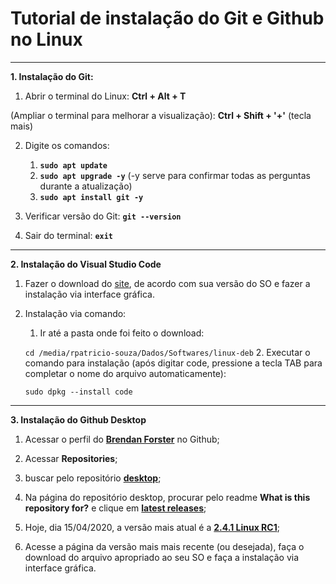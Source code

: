 # Tutorial de instalação do Git e Github no Linux

---
   
**1. Instalação do Git:**
   
   1. Abrir o terminal do Linux: **Ctrl + Alt + T**
   
   (Ampliar o terminal para melhorar a visualização): **Ctrl + Shift + '+'** (tecla mais)
   
   2. Digite os comandos: 
      1. **`sudo apt update`**
      2. **`sudo apt upgrade -y`** (-y serve para confirmar todas as perguntas durante a atualização)
      3. **`sudo apt install git -y`**

   3. Verificar versão do Git: **`git --version`**
   
   4. Sair do terminal: **`exit`**
   
---
   
**2. Instalação do Visual Studio Code**

   1. Fazer o download do [site](https://code.visualstudio.com/download), de acordo com sua versão do SO e fazer a instalação via interface gráfica.

   2. Instalação via comando:
      1. Ir até a pasta onde foi feito o download:

      `cd /media/rpatricio-souza/Dados/Softwares/linux-deb`
      2. Executar o comando para instalação (após digitar code, pressione a tecla TAB para completar o nome do arquivo automaticamente):
      
      `sudo dpkg --install code`
   
---
   
**3. Instalação do Github Desktop**

   1. Acessar o perfil do **[Brendan Forster](http://github.com/shiftkey)** no Github;
   
   2. Acessar **Repositories**;
   
   3. buscar pelo repositório **[desktop](https://github.com/shiftkey/desktop)**;
   
   4. Na página do repositório desktop, procurar pelo readme **What is this repository for?** e clique em **[latest releases](https://github.com/shiftkey/desktop/releases)**;
   
   5. Hoje, dia 15/04/2020, a versão mais atual é a **[2.4.1 Linux RC1](https://github.com/shiftkey/desktop/releases/tag/release-2.4.1-linux1)**;
   
   6. Acesse a página da versão mais mais recente (ou desejada), faça o download do arquivo apropriado ao seu SO e faça a instalação via interface gráfica.
   
   
